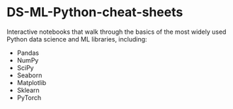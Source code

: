 # DS-ML-Python-cheat-sheets
Interactive notebooks that walk through the basics of the most widely used Python data science and ML libraries, including:

* Pandas
* NumPy
* SciPy
* Seaborn
* Matplotlib
* Sklearn
* PyTorch

